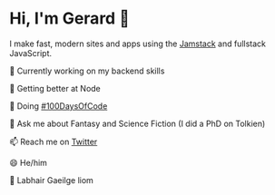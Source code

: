 # Hi, I'm Gerard 👋

I make fast, modern sites and apps using the [Jamstack](https://jamstack.org/) and fullstack JavaScript.

🔭 Currently working on my backend skills

🌱 Getting better at Node

💯 Doing [#100DaysOfCode](<https://twitter.com/search?q=%23100daysofcode%20(from%3AGerard_K_Hynes)&f=live>)

🧙 Ask me about Fantasy and Science Fiction (I did a PhD on Tolkien)

📫 Reach me on [Twitter](https://twitter.com/Gerard_K_Hynes)

😄 He/him

👋 Labhair Gaeilge liom
